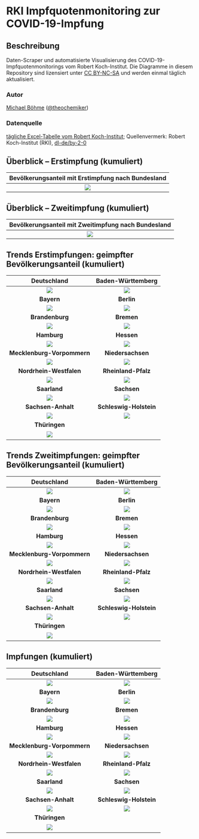 # RKI Impfquotenmonitoring zur COVID-19-Impfung

## Beschreibung

Daten-Scraper und automatisierte Visualisierung des COVID-19-Impfquotenmonitorings vom Robert Koch-Institut. Die Diagramme in diesem Repository sind lizensiert unter [CC BY-NC-SA](https://creativecommons.org/licenses/by-nc-sa/3.0/de/) und werden einmal täglich aktualisiert.

### Autor

[Michael Böhme](https://github.com/micb25) ([@theochemiker](https://twitter.com/theochemiker))

### Datenquelle

[tägliche Excel-Tabelle vom Robert Koch-Institut](https://www.rki.de/DE/Content/InfAZ/N/Neuartiges_Coronavirus/Daten/Impfquoten-Tab.html); Quellenvermerk: Robert Koch-Institut (RKI), [dl-de/by-2-0](https://www.govdata.de/dl-de/by-2-0)

## Überblick – Erstimpfung (kumuliert)

Bevölkerungsanteil mit Erstimpfung nach Bundesland |
:-------------------------------------------------:|
![](gnuplot/plot_vac_rel_overview.png)             |

## Überblick – Zweitimpfung (kumuliert)

Bevölkerungsanteil mit Zweitimpfung nach Bundesland |
:--------------------------------------------------:|
![](gnuplot/plot_vac_rel_overview_2nd_vac.png)      |

## Trends Erstimpfungen: geimpfter Bevölkerungsanteil (kumuliert)

Deutschland                                | Baden-Württemberg
:-----------------------------------------:|:-----------------------------------------:
![](gnuplot/plot_vac_rel_0.png)            | ![](gnuplot/plot_vac_rel_8.png) 
**Bayern**                                 | **Berlin**
![](gnuplot/plot_vac_rel_9.png)            | ![](gnuplot/plot_vac_rel_11.png)
**Brandenburg**                            | **Bremen**
![](gnuplot/plot_vac_rel_12.png)           | ![](gnuplot/plot_vac_rel_4.png)
**Hamburg**                                | **Hessen**
![](gnuplot/plot_vac_rel_2.png)            | ![](gnuplot/plot_vac_rel_6.png)
**Mecklenburg-Vorpommern**                 | **Niedersachsen**
![](gnuplot/plot_vac_rel_13.png)           | ![](gnuplot/plot_vac_rel_3.png)
**Nordrhein-Westfalen**                    | **Rheinland-Pfalz**
![](gnuplot/plot_vac_rel_5.png)            | ![](gnuplot/plot_vac_rel_7.png)
**Saarland**                               | **Sachsen**
![](gnuplot/plot_vac_rel_10.png)           | ![](gnuplot/plot_vac_rel_14.png)
**Sachsen-Anhalt**                         | **Schleswig-Holstein**
![](gnuplot/plot_vac_rel_15.png)           | ![](gnuplot/plot_vac_rel_1.png)
**Thüringen**                              | ​
![](gnuplot/plot_vac_rel_16.png)           | ​

## Trends Zweitimpfungen: geimpfter Bevölkerungsanteil (kumuliert)

Deutschland                                | Baden-Württemberg
:-----------------------------------------:|:-----------------------------------------:
![](gnuplot/plot_vac_rel_2nd_0.png)        | ![](gnuplot/plot_vac_rel_2nd_8.png) 
**Bayern**                                 | **Berlin**
![](gnuplot/plot_vac_rel_2nd_9.png)        | ![](gnuplot/plot_vac_rel_2nd_11.png)
**Brandenburg**                            | **Bremen**
![](gnuplot/plot_vac_rel_2nd_12.png)       | ![](gnuplot/plot_vac_rel_2nd_4.png)
**Hamburg**                                | **Hessen**
![](gnuplot/plot_vac_rel_2nd_2.png)        | ![](gnuplot/plot_vac_rel_2nd_6.png)
**Mecklenburg-Vorpommern**                 | **Niedersachsen**
![](gnuplot/plot_vac_rel_2nd_13.png)       | ![](gnuplot/plot_vac_rel_2nd_3.png)
**Nordrhein-Westfalen**                    | **Rheinland-Pfalz**
![](gnuplot/plot_vac_rel_2nd_5.png)        | ![](gnuplot/plot_vac_rel_2nd_7.png)
**Saarland**                               | **Sachsen**
![](gnuplot/plot_vac_rel_2nd_10.png)       | ![](gnuplot/plot_vac_rel_2nd_14.png)
**Sachsen-Anhalt**                         | **Schleswig-Holstein**
![](gnuplot/plot_vac_rel_2nd_15.png)       | ![](gnuplot/plot_vac_rel_2nd_1.png)
**Thüringen**                              | ​
![](gnuplot/plot_vac_rel_2nd_16.png)       | ​

## Impfungen (kumuliert)

Deutschland                                | Baden-Württemberg
:-----------------------------------------:|:-----------------------------------------:
![](gnuplot/plot_vac_0.png)                | ![](gnuplot/plot_vac_8.png) 
**Bayern**                                 | **Berlin**
![](gnuplot/plot_vac_9.png)                | ![](gnuplot/plot_vac_11.png)
**Brandenburg**                            | **Bremen**
![](gnuplot/plot_vac_12.png)               | ![](gnuplot/plot_vac_4.png)
**Hamburg**                                | **Hessen**
![](gnuplot/plot_vac_2.png)                | ![](gnuplot/plot_vac_6.png)
**Mecklenburg-Vorpommern**                 | **Niedersachsen**
![](gnuplot/plot_vac_13.png)               | ![](gnuplot/plot_vac_3.png)
**Nordrhein-Westfalen**                    | **Rheinland-Pfalz**
![](gnuplot/plot_vac_5.png)                | ![](gnuplot/plot_vac_7.png)
**Saarland**                               | **Sachsen**
![](gnuplot/plot_vac_10.png)               | ![](gnuplot/plot_vac_14.png)
**Sachsen-Anhalt**                         | **Schleswig-Holstein**
![](gnuplot/plot_vac_15.png)               | ![](gnuplot/plot_vac_1.png)
**Thüringen**                              | ​
![](gnuplot/plot_vac_16.png)               | ​
